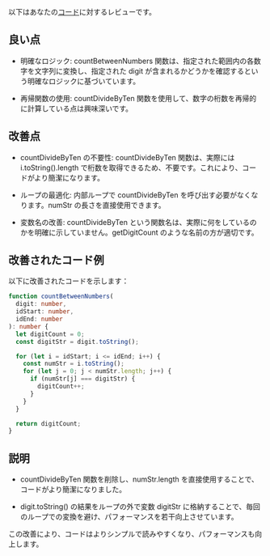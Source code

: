 以下はあなたの[コード](/journal/2025/07/practice_codes/countBetweenNumbers.ts)に対するレビューです。

## 良い点

- 明確なロジック: countBetweenNumbers 関数は、指定された範囲内の各数字を文字列に変換し、指定された digit が含まれるかどうかを確認するという明確なロジックに基づいています。

- 再帰関数の使用: countDivideByTen 関数を使用して、数字の桁数を再帰的に計算している点は興味深いです。

## 改善点

- countDivideByTen の不要性: countDivideByTen 関数は、実際には i.toString().length で桁数を取得できるため、不要です。これにより、コードがより簡潔になります。

- ループの最適化: 内部ループで countDivideByTen を呼び出す必要がなくなります。numStr の長さを直接使用できます。

- 変数名の改善: countDivideByTen という関数名は、実際に何をしているのかを明確に示していません。getDigitCount のような名前の方が適切です。

## 改善されたコード例

以下に改善されたコードを示します：

```typescript
function countBetweenNumbers(
  digit: number,
  idStart: number,
  idEnd: number
): number {
  let digitCount = 0;
  const digitStr = digit.toString();

  for (let i = idStart; i <= idEnd; i++) {
    const numStr = i.toString();
    for (let j = 0; j < numStr.length; j++) {
      if (numStr[j] === digitStr) {
        digitCount++;
      }
    }
  }

  return digitCount;
}
```

## 説明

- countDivideByTen 関数を削除し、numStr.length を直接使用することで、コードがより簡潔になりました。

- digit.toString() の結果をループの外で変数 digitStr に格納することで、毎回のループでの変換を避け、パフォーマンスを若干向上させています。

この改善により、コードはよりシンプルで読みやすくなり、パフォーマンスも向上します。
